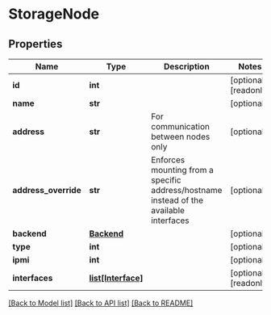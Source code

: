 # StorageNode

## Properties

Name | Type | Description | Notes
------------ | ------------- | ------------- | -------------
**id** | **int** |  | [optional] [readonly] 
**name** | **str** |  | [optional] 
**address** | **str** | For communication between nodes only | [optional] 
**address_override** | **str** | Enforces mounting from a specific address/hostname instead of the available interfaces | [optional] 
**backend** | [**Backend**](Backend.md) |  | [optional] 
**type** | **int** |  | [optional] 
**ipmi** | **int** |  | [optional] 
**interfaces** | [**list[Interface]**](Interface.md) |  | [optional] [readonly] 

[[Back to Model list]](../#documentation-for-models) [[Back to API list]](../#documentation-for-api-endpoints) [[Back to README]](../)


